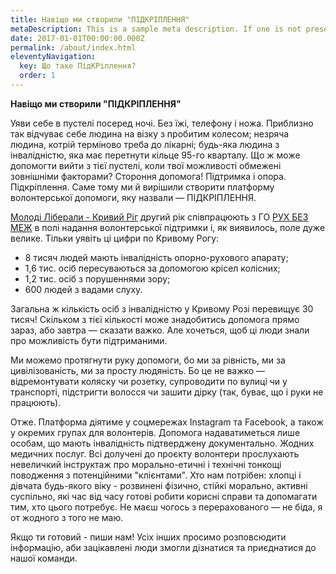 ```yaml
---
title: Навіщо ми створили "ПІДКРІПЛЕННЯ"
metaDescription: This is a sample meta description. If one is not present in your page/post's front matter, the default metadata.desciption will be used instead.
date: 2017-01-01T00:00:00.000Z
permalink: /about/index.html
eleventyNavigation:
  key: Що таке ПідКРіплення?
  order: 1
---
```

**Навіщо ми створили "ПІДКРІПЛЕННЯ"**

Уяви себе в пустелі посеред ночі. Без їжі, телефону і ножа. Приблизно так відчуває себе людина на візку з пробитим колесом; незряча людина, котрій терміново треба до лікарні; будь-яка людина з інвалідністю, яка має перетнути кільце 95-го кварталу. Що ж може допомогти вийти з тієї пустелі, коли твої можливості обмежені зовнішніми факторами? Стороння допомога! Підтримка і опора. Підкріплення. Саме тому ми й вирішили створити платформу волонтерської допомоги, яку назвали — ПІДКРІПЛЕННЯ.

[Молоді Ліберали - Кривий Ріг](https://www.facebook.com/young.lib.kr/?__cft__[0]=AZWwIaURmL92H1f1PncBmGexiZnzIwBjb0nChmT3XKqaTPUI_ITQCEYxvc2fzh-uZVx9oQxToJpyUjIUARDV6h9UqlFMjtyOsEvoMrv155cBC68VmFHLIpNNFx6nryVhby0pY8kd0Yuw7704T7HyYzPIl4a_Np7LpCcowBvxSWy8OjMbiW0soyDwq41PSSZ0YF8&__tn__=kK-R) другий рік співпрацюють з ГО [РУХ БЕЗ МЕЖ](https://www.facebook.com/rbmkr/?__cft__[0]=AZWwIaURmL92H1f1PncBmGexiZnzIwBjb0nChmT3XKqaTPUI_ITQCEYxvc2fzh-uZVx9oQxToJpyUjIUARDV6h9UqlFMjtyOsEvoMrv155cBC68VmFHLIpNNFx6nryVhby0pY8kd0Yuw7704T7HyYzPIl4a_Np7LpCcowBvxSWy8OjMbiW0soyDwq41PSSZ0YF8&__tn__=kK-R) в полі надання волонтерської підтримки і, як виявилось, поле дуже велике. Тільки уявіть ці цифри по Кривому Рогу:

- 8 тисяч людей мають інвалідність опорно-рухового апарату;
- 1,6 тис. осіб пересуваються за допомогою крісел колісних;
- 1,2 тис. осіб з порушеннями зору;
- 600 людей з вадами слуху.

Загальна ж кількість осіб з інвалідністю у Кривому Розі перевищує 30 тисяч! Скільком з тієї кількості може знадобитись допомога прямо зараз, або завтра — сказати важко. Але хочеться, щоб ці люди знали про можливість бути підтриманими.

Ми можемо протягнути руку допомоги, бо ми за рівність, ми за цивілізованість, ми за просту людяність. Бо це не важко — відремонтувати коляску чи розетку, супроводити по вулиці чи у транспорті, підстригти волосся чи зашити дірку (так, буває, що і руки не працюють).

Отже. Платформа діятиме у соцмережах Instagram та Facebook, а також у окремих групах для волонтерів. Допомога надаватиметься лише особам, що мають інвалідність підтверджену документально. Жодних медичних послуг. Всі долучені до проєкту волонтери прослухають невеличкий інструктаж про морально-етичні і технічні тонкощі поводження з потенційними "клієнтами". Хто нам потрібен: хлопці і дівчата будь-якого віку - розвинені фізично, стійкі морально, активні суспільно, які час від часу готові робити корисні справи та допомагати тим, хто цього потребує. Не маєш чогось з перерахованого — не біда, я от жодного з того не маю.

Якщо ти готовий - пиши нам! Усіх інших просимо розповсюдити інформацію, аби зацікавлені люди змогли дізнатися та приєднатися до нашої команди.